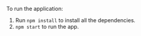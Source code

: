 To run the application:

1. Run `npm install` to install all the dependencies.
2. `npm start` to run the app.
